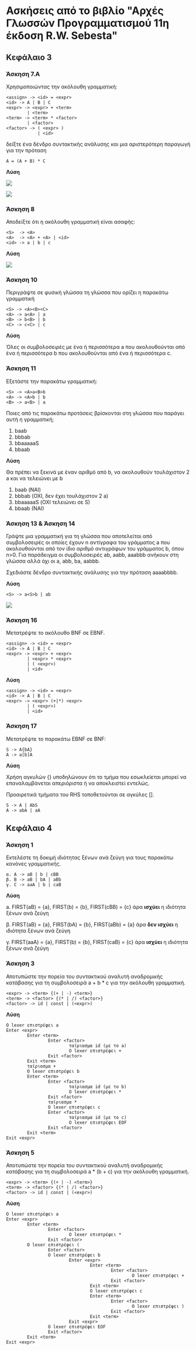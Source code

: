 # Ασκήσεις από το βιβλίο "Αρχές Γλωσσών Προγραμματισμού 11η έκδοση R.W. Sebesta"

## Κεφάλαιο 3

### Άσκηση 7.Α

Χρησιμοποιώντας την ακόλουθη γραμματική:

```
<assign> -> <id> = <expr>
<id> -> A | B | C
<expr> -> <expr> + <term>
        | <term>
<term> -> <term> * <factor>
        | <factor>
<factor> -> ( <expr> )
            | <id>
```

δείξτε ένα δένδρο συντακτικής ανάλυσης και μια αριστερότερη παραγωγή για την πρόταση

```
A = (A + B) * C
```

**Λύση**

![](./../resources/ΚΕΦΑΛΑΙΟ3_ΑΣΚΗΣΗ7Α_2.png)

![](./../resources/ΚΕΦΑΛΑΙΟ3_ΑΣΚΗΣΗ7Α_1.png)

### Άσκηση 8

Αποδείξτε ότι η ακόλουθη γραμματική είναι ασαφής:

```
<S>  -> <A>
<A>  -> <A> + <A> | <id>
<id> -> a | b | c
```

**Λύση**

![](./../resources/ΚΕΦΑΛΑΙΟ3_ΑΣΚΗΣΗ8.png)


### Άσκηση 10

Περιγράψτε σε φυσική γλώσσα τη γλώσσα που ορίζει η παρακάτω γραμματική

```
<S> -> <A><B><C>
<A> -> a<A> | a
<B> -> b<B> | b
<C> -> c<C> | c
```

**Λύση**

Όλες οι συμβολοσειρές με ένα ή περισσότερα a που ακολουθούνται από ένα ή περισσότερα b που ακολουθούνται από ένα ή περισσότερα c.

### Άσκηση 11

Εξετάστε την παρακάτω γραμματική:

```
<S> -> <A>a<B>b
<A> -> <A>b | b
<B> -> a<B> | a
```

Ποιες από τις παρακάτω προτάσεις βρίσκονται στη γλώσσα που παράγει αυτή η γραμματική;

1. baab
2. bbbab
3. bbaaaaaS
4. bbaab

**Λύση**

Θα πρέπει να ξεκινά με έναν αριθμό από b, να ακολουθούν τουλάχιστον 2 a και να τελειώνει με b

1. baab (ΝΑΙ)
2. bbbab (ΟΧΙ, δεν έχει τουλάχιστον 2 a)
3. bbaaaaaS (ΟΧΙ τελειώνει σε S)
4. bbaab (NAI)

### Άσκηση 13 & Άσκηση 14

Γράψτε μια γραμματική για τη γλώσσα που αποτελείται από συμβολοσειρές οι οποίες έχουν n αντίγραφα του γράμματος a που ακολουθούνται από τον ίδιο αριθμό αντιγράφων του γράμματος b, όπου n>0. Για παράδειγμα οι συμβολοσειρές ab, aabb, aaabbb ανήκουν στη γλώσσα αλλά όχι οι a, abb, ba, aabbb.

Σχεδιάστε δένδρο συντακτικής ανάλυσης για την πρόταση aaaabbbb.

**Λύση**

```
<S> -> a<S>b | ab
```

![](./../resources/ΚΕΦΑΛΑΙΟ3_ΑΣΚΗΣΗ14.png)


### Άσκηση 16

Μετατρέψτε το ακόλουθο BNF σε EBNF.

```
<assign> -> <id> = <expr>
<id> -> A | B | C
<expr> -> <expr> + <expr>
        | <expr> * <expr>
        | ( <expr>)
        | <id>
```

**Λύση**
```
<assign> -> <id> = <expr>
<id> -> A | B | C
<expr> -> <expr> (+|*) <expr>
        | ( <expr>)
        | <id>
```

### Άσκηση 17

Μετατρέψτε το παρακάτω EBNF σε BNF:

```
S -> A{bA}
A -> a[b]A
```

**Λύση**

Χρήση αγκυλών {} υποδηλώνουν ότι το τμήμα που εσωκλείεται μπορεί να επαναλαμβάνεται απεριόριστα ή να αποκλειστεί εντελώς.

Προαιρετικά τμήματα του RHS τοποθετούνται σε αγκύλες [].

```
S -> A | AbS
A -> abA | aA
```

## Κεφάλαιο 4

### Άσκηση 1

Εκτελέστε τη δοκιμή ιδιότητας ξένων ανά ζεύγη για τους παρακάτω κανόνες γραμματικής.

```
α. A -> aB | b | cBB
β. B -> aB | bA | aBb
γ. C -> aaA | b | caB
```

**Λύση**

a. FIRST(aB) = {a}, FIRST(b) = {b}, FIRST(cBB) = {c} άρα **ισχύει** η ιδιότητα ξένων ανά ζεύγη

β. FIRST(aB) = {a}, FIRST(bA) = {b}, FIRST(aBb) = {a} άρα **δεν ισχύει** η ιδιότητα ξένων ανά ζεύγη

γ. FIRST(aaA) = {a}, FIRST(b) = {b}, FIRST(caB) = {c} άρα **ισχύει** η ιδιότητα ξένων ανά ζεύγη

### Άσκηση 3

Αποτυπώστε την πορεία του συντακτικού αναλυτή αναδρομικής κατάβασης για τη συμβολοσειρά a + b * c για την ακόλουθη γραμματική.

```
<expr> -> <term> {(+ | -) <term>}
<term> -> <factor> {(* | /) <factor>}
<factor> -> id | const | (<expr>)
```

**Λύση**

```
O lexer επιστρέφει a
Enter <expr>
        Enter <term>
                Enter <factor>
                        ταίριασμα id (με το a)
                        O lexer επιστρέφει +
                Exit <factor>
        Exit <term>
        ταίριασμα +
        O lexer επιστρέφει b
        Enter <term>
                Enter <factor>
                        ταίριασμα id (με το b)
                        O lexer επιστρέφει *
                Exit <factor>
                ταίριασμα *
                O lexer επιστρέφει c
                Enter <factor>
                        ταίριασμα id (με το c)
                        O lexer επιστρέφει EOF
                Exit <factor>
        Exit <term>
Exit <expr>
```

### Άσκηση 5

Αποτυπώστε την πορεία του συντακτικού αναλυτή αναδρομικής κατάβασης για τη συμβολοσειρά a * (b + c) για την ακόλουθη γραμματική.

```
<expr> -> <term> {(+ | -) <term>}
<term> -> <factor> {(* | /) <factor>}
<factor> -> id | const | (<expr>)
```


**Λύση**

```
O lexer επιστρέφει a
Enter <expr>
        Enter <term>
                Enter <factor>
                        O lexer επιστρέφει *
                Exit <factor>
        O lexer επιστρέφει (
                Enter <factor>
                O lexer επιστρέφει b
                        Enter <expr>
                                Enter <term>
                                        Enter <factor>
                                                O lexer επιστρέφει +
                                        Exit <factor>
                                Exit <term>
                                O lexer επιστρέφει c
                                Enter <term>
                                        Enter <factor>
                                                O lexer επιστρέφει )
                                        Exit <factor>
                                Exit <term>
                        Exit <expr>
                O lexer επιστρέφει EOF
                Exit <factor>
        Exit <term>
Exit <expr>
```